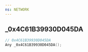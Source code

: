 ```yaml
---
ns: NETWORK
---
```

## _0x4C61B39930D045DA

```c
// 0x4C61B39930D045DA
Any _0x4C61B39930D045DA();
```

